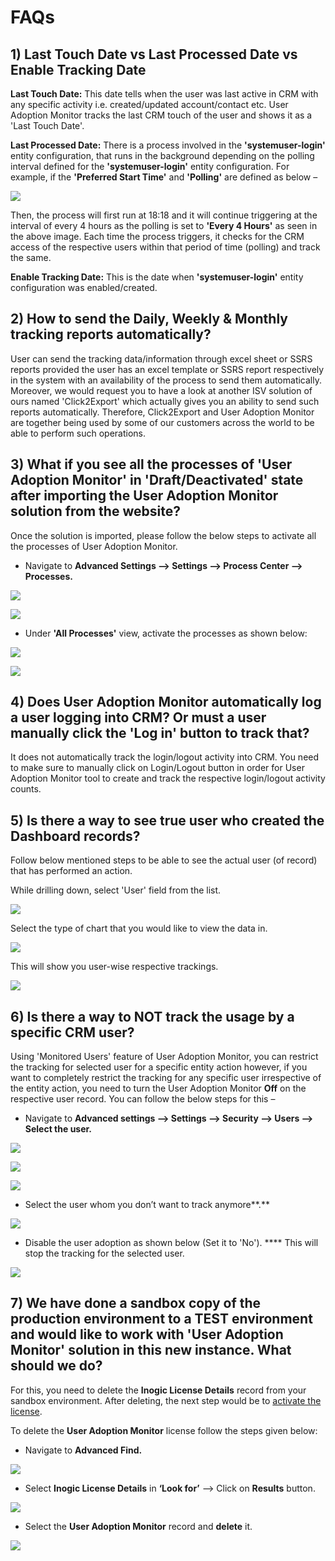 # FAQs

## 1) Last Touch Date vs Last Processed Date vs Enable Tracking Date

**Last Touch Date:** This date tells when the user was last active in CRM with any specific activity i.e. created/updated account/contact etc. User Adoption Monitor tracks the last CRM touch of the user and shows it as a 'Last Touch Date'.

**Last Processed Date:** There is a process involved in the **'systemuser-login'** entity configuration, that runs in the background depending on the polling interval defined for the **'systemuser-login'** entity configuration. For example, if the **'Preferred Start Time'** and **'Polling'** are defined as below –

![](<../.gitbook/assets/FAQ\_2 (4).png>)

Then, the process will first run at 18:18 and it will continue triggering at the interval of every 4 hours as the polling is set to **'Every 4 Hours'** as seen in the above image. Each time the process triggers, it checks for the CRM access of the respective users within that period of time (polling) and track the same.

**Enable Tracking Date:** This is the date when **'systemuser-login'** entity configuration was enabled/created.

## 2) How to send the Daily, Weekly & Monthly tracking reports automatically?

User can send the tracking data/information through excel sheet or SSRS reports provided the user has an excel template or SSRS report respectively in the system with an availability of the process to send them automatically. Moreover, we would request you to have a look at another ISV solution of ours named 'Click2Export' which actually gives you an ability to send such reports automatically. Therefore, Click2Export and User Adoption Monitor are together being used by some of our customers across the world to be able to perform such operations.

## 3) What if you see all the processes of 'User Adoption Monitor' in 'Draft/Deactivated' state after importing the User Adoption Monitor solution from the website?

Once the solution is imported, please follow the below steps to activate all the processes of User Adoption Monitor.

* Navigate to **Advanced Settings --> Settings --> Process Center --> Processes.**

![](../.gitbook/assets/FAQ\_3.1.png)

![](../.gitbook/assets/FAQ\_3.2.png)

* Under **'All Processes'** view, activate the processes as shown below:

![](../.gitbook/assets/FAQ\_3.3.png)

![](../.gitbook/assets/FAQ\_3.4.png)

## 4) Does User Adoption Monitor automatically log a user logging into CRM? Or must a user manually click the 'Log in' button to track that?

It does not automatically track the login/logout activity into CRM. You need to make sure to manually click on Login/Logout button in order for User Adoption Monitor tool to create and track the respective login/logout activity counts.&#x20;

## 5) Is there a way to see true user who created the Dashboard records?&#x20;

Follow below mentioned steps to be able to see the actual user (of record) that has performed an action.

While drilling down, select 'User' field from the list.

![](../.gitbook/assets/FAQ\_5.1.jpg)

Select the type of chart that you would like to view the data in.

![](../.gitbook/assets/FAQ\_5.2.jpg)

This will show you user-wise respective trackings.

![](../.gitbook/assets/FAQ\_5.3.jpg)

## 6) Is there a way to NOT track the usage by a specific CRM user?

Using 'Monitored Users' feature of User Adoption Monitor, you can restrict the tracking for selected user for a specific entity action however, if you want to completely restrict the tracking for any specific user irrespective of the entity action, you need to turn the User Adoption Monitor **Off** on the respective user record. You can follow the below steps for this –

* Navigate to **Advanced settings --> Settings --> Security --> Users --> Select the user.**

![](../.gitbook/assets/FAQ\_6.1.jpg)

![](../.gitbook/assets/FAQ\_6.2.jpg)

![](../.gitbook/assets/FAQ\_6.3.jpg)

* Select the user whom you don’t want to track anymore**.**

![](../.gitbook/assets/FAQ\_6.4.jpg)

* Disable the user adoption as shown below (Set it to 'No'). **** This will stop the tracking for the selected user.

![](../.gitbook/assets/FAQ\_6.5.jpg)

## 7) We have done a sandbox copy of the production environment to a TEST environment and would like to work with 'User Adoption Monitor' solution in this new instance. What should we do?

For this, you need to delete the **Inogic License Details** record from your sandbox environment. After deleting, the next step would be to [activate the license](https://docs.inogic.com/user-adoption-monitor/getting-started/license-activation).

To delete the **User Adoption Monitor** license follow the steps given below:

* Navigate to **Advanced Find.**

![](<../.gitbook/assets/FAQ\_1 (2).png>)

* Select **Inogic License Details** in **‘Look for’** --> Click on **Results** button.

![](<../.gitbook/assets/FAQ\_2 (2).png>)

* Select the **User Adoption Monitor** record and **delete** it.

![](<../.gitbook/assets/FAQ 7\_1.png>)
